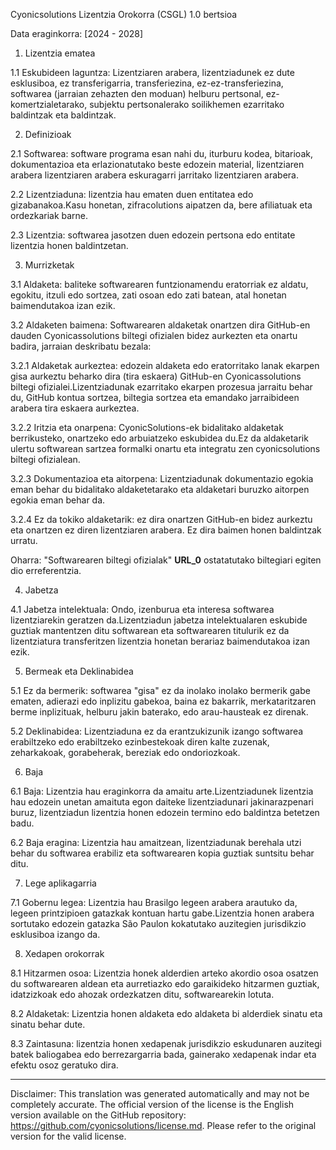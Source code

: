 Cyonicsolutions Lizentzia Orokorra (CSGL)
1.0 bertsioa

Data eraginkorra: [2024 - 2028]

1. Lizentzia ematea

1.1 Eskubideen laguntza: Lizentziaren arabera, lizentziadunek ez dute esklusiboa, ez transferigarria, transferiezina, ez-ez-transferiezina, softwarea (jarraian zehazten den moduan) helburu pertsonal, ez-komertzialetarako, subjektu pertsonalerako soilikhemen ezarritako baldintzak eta baldintzak.

2. Definizioak

2.1 Softwarea: software programa esan nahi du, iturburu kodea, bitarioak, dokumentazioa eta erlazionatutako beste edozein material, lizentziaren arabera lizentziaren arabera eskuragarri jarritako lizentziaren arabera.

2.2 Lizentziaduna: lizentzia hau ematen duen entitatea edo gizabanakoa.Kasu honetan, zifracolutions aipatzen da, bere afiliatuak eta ordezkariak barne.

2.3 Lizentzia: softwarea jasotzen duen edozein pertsona edo entitate lizentzia honen baldintzetan.

3. Murrizketak

3.1 Aldaketa: baliteke softwarearen funtzionamendu eratorriak ez aldatu, egokitu, itzuli edo sortzea, zati osoan edo zati batean, atal honetan baimendutakoa izan ezik.

3.2 Aldaketen baimena: Softwarearen aldaketak onartzen dira GitHub-en dauden Cyonicassolutions biltegi ofizialen bidez aurkezten eta onartu badira, jarraian deskribatu bezala:

3.2.1 Aldaketak aurkeztea: edozein aldaketa edo eratorritako lanak ekarpen gisa aurkeztu beharko dira (tira eskaera) GitHub-en Cyonicassolutions biltegi ofizialei.Lizentziadunak ezarritako ekarpen prozesua jarraitu behar du, GitHub kontua sortzea, biltegia sortzea eta emandako jarraibideen arabera tira eskaera aurkeztea.

3.2.2 Iritzia eta onarpena: CyonicSolutions-ek bidalitako aldaketak berrikusteko, onartzeko edo arbuiatzeko eskubidea du.Ez da aldaketarik ulertu softwarean sartzea formalki onartu eta integratu zen cyonicsolutions biltegi ofizialean.

3.2.3 Dokumentazioa eta aitorpena: Lizentziadunak dokumentazio egokia eman behar du bidalitako aldaketetarako eta aldaketari buruzko aitorpen egokia eman behar da.

3.2.4 Ez da tokiko aldaketarik: ez dira onartzen GitHub-en bidez aurkeztu eta onartzen ez diren lizentziaren arabera. Ez dira baimen honen baldintzak urratu.

Oharra: "Softwarearen biltegi ofizialak" __URL_0__ ostatatutako biltegiari egiten dio erreferentzia.

4. Jabetza

4.1 Jabetza intelektuala: Ondo, izenburua eta interesa softwarea lizentziarekin geratzen da.Lizentziadun jabetza intelektualaren eskubide guztiak mantentzen ditu softwarean eta softwarearen titulurik ez da lizentziatura transferitzen lizentzia honetan berariaz baimendutakoa izan ezik.

5. Bermeak eta Deklinabidea

5.1 Ez da bermerik: softwarea "gisa" ez da inolako inolako bermerik gabe ematen, adierazi edo inplizitu gabekoa, baina ez bakarrik, merkataritzaren berme inplizituak, helburu jakin baterako, edo arau-hausteak ez direnak.

5.2 Deklinabidea: Lizentziaduna ez da erantzukizunik izango softwarea erabiltzeko edo erabiltzeko ezinbestekoak diren kalte zuzenak, zeharkakoak, gorabeherak, bereziak edo ondoriozkoak.

6. Baja

6.1 Baja: Lizentzia hau eraginkorra da amaitu arte.Lizentziadunek lizentzia hau edozein unetan amaituta egon daiteke lizentziadunari jakinarazpenari buruz, lizentziadun lizentzia honen edozein termino edo baldintza betetzen badu.

6.2 Baja eragina: Lizentzia hau amaitzean, lizentziadunak berehala utzi behar du softwarea erabiliz eta softwarearen kopia guztiak suntsitu behar ditu.

7. Lege aplikagarria

7.1 Gobernu legea: Lizentzia hau Brasilgo legeen arabera arautuko da, legeen printzipioen gatazkak kontuan hartu gabe.Lizentzia honen arabera sortutako edozein gatazka São Paulon kokatutako auzitegien jurisdikzio esklusiboa izango da.

8. Xedapen orokorrak

8.1 Hitzarmen osoa: Lizentzia honek alderdien arteko akordio osoa osatzen du softwarearen aldean eta aurretiazko edo garaikideko hitzarmen guztiak, idatzizkoak edo ahozak ordezkatzen ditu, softwarearekin lotuta.

8.2 Aldaketak: Lizentzia honen aldaketa edo aldaketa bi alderdiek sinatu eta sinatu behar dute.

8.3 Zaintasuna: lizentzia honen xedapenak jurisdikzio eskudunaren auzitegi batek baliogabea edo berrezargarria bada, gainerako xedapenak indar eta efektu osoz geratuko dira.

---
Disclaimer: This translation was generated automatically and may not be completely accurate. The official version of the license is the English version available on the GitHub repository: https://github.com/cyonicsolutions/license.md. Please refer to the original version for the valid license.